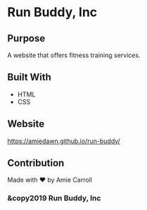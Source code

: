 # Run Buddy, Inc

## Purpose
A website that offers fitness training services. 

## Built With
* HTML
* CSS

## Website
https://amiedawn.github.io/run-buddy/

## Contribution
Made with ❤️ by Amie Carroll

### &copy2019 Run Buddy, Inc